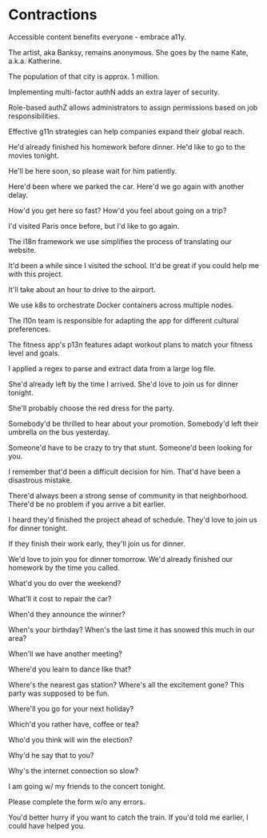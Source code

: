 # Contractions

<!-- a11y -->
Accessible content benefits everyone - embrace a11y.

<!-- aka -->
The artist, aka Banksy, remains anonymous.
She goes by the name Kate, a.k.a. Katherine.

<!-- approx. -->
The population of that city is approx. 1 million.

<!-- authN -->
Implementing multi-factor authN adds an extra layer of security.

<!-- authZ -->
Role-based authZ allows administrators to assign permissions based on job responsibilities.

<!-- g11n -->
Effective g11n strategies can help companies expand their global reach.

<!-- he'd -->
He'd already finished his homework before dinner.
He'd like to go to the movies tonight.

<!-- he'll -->
He'll be here soon, so please wait for him patiently.

<!-- here'd -->
Here'd been where we parked the car.
Here'd we go again with another delay.

<!-- how'd -->
How'd you get here so fast?
How'd you feel about going on a trip?

<!-- I'd -->
I'd visited Paris once before, but I'd like to go again.

<!-- i18n -->
The i18n framework we use simplifies the process of translating our website.

<!-- it'd -->
It'd been a while since I visited the school.
It'd be great if you could help me with this project.

<!-- it'll -->
It'll take about an hour to drive to the airport.

<!-- k8s -->
We use k8s to orchestrate Docker containers across multiple nodes.

<!-- l10n -->
The l10n team is responsible for adapting the app for different cultural preferences.

<!-- p13n -->
The fitness app's p13n features adapt workout plans to match your fitness level and goals.

<!-- regex -->
I applied a regex to parse and extract data from a large log file.

<!-- she'd -->
She'd already left by the time I arrived.
She'd love to join us for dinner tonight.

<!-- she'll -->
She'll probably choose the red dress for the party.

<!-- somebody'd -->
Somebody'd be thrilled to hear about your promotion.
Somebody'd left their umbrella on the bus yesterday.

<!-- someone'd -->
Someone'd have to be crazy to try that stunt.
Someone'd been looking for you.

<!-- that'd -->
I remember that'd been a difficult decision for him.
That'd have been a disastrous mistake.

<!-- there'd -->
There'd always been a strong sense of community in that neighborhood.
There'd be no problem if you arrive a bit earlier.

<!-- they'd -->
I heard they'd finished the project ahead of schedule.
They'd love to join us for dinner tonight.

<!-- they'll -->
If they finish their work early, they'll join us for dinner.

<!-- we'd -->
We'd love to join you for dinner tomorrow.
We'd already finished our homework by the time you called.

<!-- what'd -->
What'd you do over the weekend?

<!-- what'll -->
What'll it cost to repair the car?

<!-- when'd -->
When'd they announce the winner?

<!-- when's -->
When's your birthday?
When's the last time it has snowed this much in our area?

<!-- when'll -->
When'll we have another meeting?

<!-- where'd -->
Where'd you learn to dance like that?

<!-- where's -->
Where's the nearest gas station?
Where's all the excitement gone? This party was supposed to be fun.

<!-- where'll -->
Where'll you go for your next holiday?

<!-- which'd -->
Which'd you rather have, coffee or tea?

<!-- who'd -->
Who'd you think will win the election?

<!-- why'd -->
Why'd he say that to you?

<!-- why's -->
Why's the internet connection so slow?

<!-- w/ -->
I am going w/ my friends to the concert tonight.

<!-- w/o -->
Please complete the form w/o any errors.

<!-- you'd -->
You'd better hurry if you want to catch the train.
If you'd told me earlier, I could have helped you.
